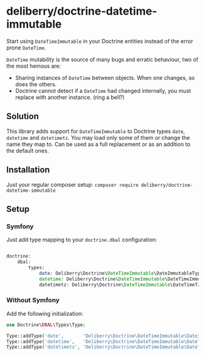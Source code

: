 deliberry/doctrine-datetime-immutable
=====================================

Start using `DateTimeImmutable` in your Doctrine entities instead of the error prone `DateTime`.

`DateTime` mutability is the source of many bugs and erratic behaviour, two of the most heinous are:
- Sharing instances of `DateTime` between objects. When one changes, so does the others.
- Doctrine cannot detect if a `DateTime` had changed internally, you must replace with another instance. (ring a bell?)

Solution
--------
This library adds support for `DateTimeImmutable` to Doctrine types `date`, `datetime` and `datetimetz`.
You may load only some of them or change the name they map to.
Can be used as a full replacement or as an addition to the default ones.

Installation
------------
Just your regular composer setup: `composer require deliberry/doctrine-datetime-immutable`

Setup
-----

### Symfony

Just add type mapping to your `doctrine.dbal` configuration:

```php

doctrine:
    dbal:
        types:
            date: Deliberry\Doctrine\DateTimeImmutable\DateImmutableType
            datetime: Deliberry\Doctrine\DateTimeImmutable\DateTimeImmutableType
            datetimetz: Deliberry\Doctrine\DateTimeImmutable\DateTimeTzImmutableType
```

### Without Symfony

Add the following initialization:

```php
use Doctrine\DBAL\Types\Type;

Type::addType('date',       'Deliberry\Doctrine\DateTimeImmutable\DateImmutableType');
Type::addType('datetime',   'Deliberry\Doctrine\DateTimeImmutable\DateTimeImmutableType');
Type::addType('datetimetz', 'Deliberry\Doctrine\DateTimeImmutable\DateTimeTzImmutableType');
```
